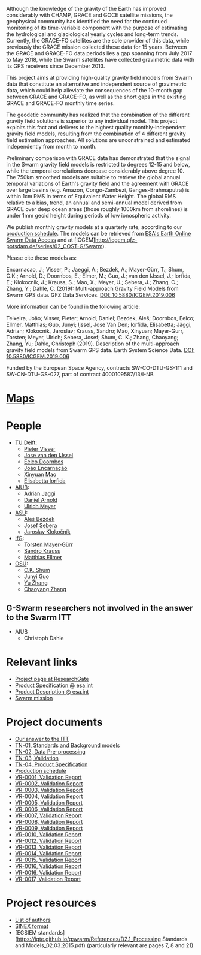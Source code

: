 

Although the knowledge of the gravity of the Earth has improved considerably with CHAMP, GRACE and GOCE satellite missions, the geophysical community has identified the need for the continued monitoring of its time-variable component with the purpose of estimating the hydrological and glaciological yearly cycles and long-term trends.
Currently, the GRACE-FO satellites are the sole provider of this data, while previously the GRACE mission collected these data for 15 years.
Between the GRACE and GRACE-FO data periods lies a gap spanning from July 2017 to May 2018, while the Swarm satellites have collected gravimetric data with its GPS receivers since December 2013.

This project aims at providing high-quality gravity field models from Swarm data that constitute an alternative and independent source of gravimetric data, which could help alleviate the consequences of the 10-month gap between GRACE and GRACE-FO, as well as the short gaps in the existing GRACE and GRACE-FO monthly time series.

The geodetic community has realized that the combination of the different gravity field solutions is superior to any individual model.
This project exploits this fact and delivers to the highest quality monthly-independent gravity field models, resulting from the combination of 4 different gravity field estimation approaches. All solutions are unconstrained and estimated independently from month to month.

Preliminary comparison with GRACE data has demonstrated that the signal in the Swarm gravity field models is restricted to degrees 12-15 and below, while the temporal correlations decrease considerably above degree 10. The 750km smoothed models are suitable to retrieve the global annual temporal variations of Earth's gravity field and the agreement with GRACE over large basins (e.g. Amazon, Congo-Zambezi, Ganges-Brahmaputra) is within 1cm RMS in terms of Equivalent Water Height. The global RMS relative to a bias, trend, an annual and semi-annual model derived from GRACE over deep ocean areas (those roughly 1000km from shorelines) is under 1mm geoid height during periods of low ionospheric activity.

We publish monthly gravity models at a quarterly rate, according to our [production schedule](https://jgte.github.io/gswarm/production.html). The models can be retrieved from [ESA's Earth Online Swarm Data Access](https://swarm-diss.eo.esa.int/#swarm%2FLevel2longterm%2FEGF) and at [ICGEM]http://icgem.gfz-potsdam.de/series/02_COST-G/Swarm).

Please cite these models as:

Encarnacao, J.; Visser, P.; Jaeggi, A.; Bezdek, A.; Mayer-Gürr, T.; Shum, C.K.; Arnold, D.; Doornbos, E.; Elmer, M.; Guo, J.; van den IJssel, J.; Iorfida, E.; Klokocnik, J.; Krauss, S.; Mao, X.; Meyer, U.; Sebera, J.; Zhang, C.; Zhang, Y.; Dahle, C. (2019): Multi-approach Gravity Field Models from Swarm GPS data. GFZ Data Services. [DOI: 10.5880/ICGEM.2019.006](http://doi.org/10.5880/ICGEM.2019.006)

More information can be found in the following article:

Teixeira, João; Visser, Pieter; Arnold, Daniel; Bezdek, Aleš; Doornbos, Eelco; Ellmer, Matthias; Guo, Junyi; Ijssel, Jose Van Den; Iorfida, Elisabetta; Jäggi, Adrian; Klokocnik, Jaroslav; Krauss, Sandro; Mao, Xinyuan; Mayer-Gurr, Torsten; Meyer, Ulrich; Sebera, Josef; Shum, C. K.; Zhang, Chaoyang; Zhang, Yu; Dahle, Christoph (2019). Description of the multi-approach gravity field models from Swarm GPS data. Earth System Science Data. [DOI: 10.5880/ICGEM.2019.006](https://doi.org/10.5880/ICGEM.2019.006)

Funded by the European Space Agency, contracts SW-CO-DTU-GS-111 and SW-CN-DTU-GS-027, part of contract 4000109587/13/I-NB

# [Maps](https://jgte.github.io/gswarm/maps/maps.html)

# People

- [TU Delft](https://www.lr.tudelft.nl/en/organisation/departments/space-engineering/astrodynamics-and-space-missions/people/):
  - [Pieter Visser](https://www.tudelft.nl/en/staff/p.n.a.m.visser/)
  - [Jose van den IJssel](https://www.tudelft.nl/en/staff/j.a.a.vandenijssel/)
  - [Eelco Doornbos](https://www.tudelft.nl/en/staff/e.n.doornbos/)
  - [João Encarnação](https://directory.utexas.edu/index.php?q=encarnacao&scope=all&i=2)
  - [Xinyuan Mao](https://www.tudelft.nl/en/staff/x.mao/)
  - [Elisabetta Iorfida](https://www.tudelft.nl/staff/e.iorfida/)
- [AIUB](https://www.aiub.unibe.ch/about_us/team/index_eng.html):
  - [Adrian Jaggi](https://www.aiub.unibe.ch/ueber_uns/personen/prof_dr_jaeggi_adrian/index_ger.html)
  - [Daniel Arnold](https://www.aiub.unibe.ch/ueber_uns/personen/dr_arnold_daniel/index_ger.html)
  - [Ulrich Meyer](https://www.aiub.unibe.ch/ueber_uns/personen/dr_meyer_ulrich/index_ger.html)
- [ASU](https://galaxy.asu.cas.cz/planets/index.php?page=people):
  - [Aleš Bezdek](https://www1.asu.cas.cz/person/bezdek.html)
  - [Josef Sebera](https://scholar.google.cz/citations?user=uCceqE8AAAAJ)
  - [Jaroslav Klokočník](https://www1.asu.cas.cz/person/klokocnik.html)
- [IfG](https://www.tugraz.at/institute/ifg/institute/team/):
  - [Torsten Mayer-Gürr](https://online.tugraz.at/tug_online/visitenkarte.show_vcard?pPersonenGruppe=3&pPersonenId=ADD0610FA1295423)
  - [Sandro Krauss](https://online.tugraz.at/tug_online/visitenkarte.show_vcard?pPersonenGruppe=3&pPersonenId=F57785AFEDC61EF9)
  - [Matthias Ellmer](https://online.tugraz.at/tug_online/visitenkarte.show_vcard?pPersonenGruppe=3&pPersonenId=4FA7CD7854879AF5)
- [OSU](https://earthsciences.osu.edu/directory):
  - [C.K. Shum](https://earthsciences.osu.edu/people/shum.3)
  - [Junyi Guo](https://earthsciences.osu.edu/people/guo.81)
  - [Yu Zhang](https://earthsciences.osu.edu/people/zhang.6345)
  - [Chaoyang Zhang](https://earthsciences.osu.edu/people/zhang.6404)

## G-Swarm researchers not involved in the answer to the Swarm ITT

- AIUB
  - Christoph Dahle

# Relevant links

- [Project page at ResearchGate](https://www.researchgate.net/project/Multi-approach-gravity-field-models-from-Swarm-GPS-data)
- [Product Specification @ esa.int](https://earth.esa.int/web/guest/missions/esa-eo-missions/swarm/data-handbook/level-2-product-definitions#EGF_SHA_2_)
- [Product Description @ esa.int](https://earth.esa.int/web/guest/missions/esa-eo-missions/swarm/activities/scientific-projects/disc#MAGF)
- [Swarm mission](https://earth.esa.int/swarm)

# Project documents

- [Our answer to the ITT](https://jgte.github.io/gswarm/swarmITT/swarmITT_html.html)
- [TN-01, Standards and Background models](https://jgte.github.io/gswarm/Documents/SW_TN_DUT_GS_0001_TN-01_Standards_and_Background_models.1H_nosig.pdf)
- [TN-02, Data Pre-processing](https://jgte.github.io/gswarm/Documents/SW_TN_ASU_GS_0001_TN-02_Data_Prepprocessing.2018-04-11.pdf)
- [TN-03, Validation](https://jgte.github.io/gswarm/Documents/SW_TN_DUT_GS_0003_TN-03_Validation.1.1.1.pdf)
- [TN-04, Product Specification](https://jgte.github.io/gswarm/Documents/SW_TN_DUT_GS_0002_TN-04_ProductSpecification.1.pdf)
- [Production schedule](https://jgte.github.io/gswarm/production.html)
- [VR-0001, Validation Report](https://jgte.github.io/gswarm/Documents/SW_VR_DUT_GS_0001.pdf)
- [VR-0002, Validation Report](https://jgte.github.io/gswarm/Documents/SW_VR_DUT_GS_0002.pdf)
- [VR-0003, Validation Report](https://jgte.github.io/gswarm/Documents/SW_VR_DUT_GS_0003.pdf)
- [VR-0004, Validation Report](https://jgte.github.io/gswarm/Documents/SW_VR_DUT_GS_0004.pdf)
- [VR-0005, Validation Report](https://jgte.github.io/gswarm/Documents/SW_VR_DUT_GS_0005.pdf)
- [VR-0006, Validation Report](https://jgte.github.io/gswarm/Documents/SW_VR_DUT_GS_0006.pdf)
- [VR-0007, Validation Report](https://jgte.github.io/gswarm/Documents/SW_VR_DUT_GS_0007.pdf)
- [VR-0008, Validation Report](https://jgte.github.io/gswarm/Documents/SW_VR_DUT_GS_0008.pdf)
- [VR-0009, Validation Report](https://jgte.github.io/gswarm/Documents/SW_VR_DUT_GS_0009.pdf)
- [VR-0010, Validation Report](https://jgte.github.io/gswarm/Documents/SW_VR_DUT_GS_0010.pdf)
- [VR-0012, Validation Report](https://jgte.github.io/gswarm/Documents/SW_VR_DUT_GS_0012.pdf)
- [VR-0013, Validation Report](https://jgte.github.io/gswarm/Documents/SW_VR_DUT_GS_0013.pdf)
- [VR-0014, Validation Report](https://jgte.github.io/gswarm/Documents/SW_VR_DUT_GS_0014.pdf)
- [VR-0015, Validation Report](https://jgte.github.io/gswarm/Documents/SW_VR_DUT_GS_0015.pdf)
- [VR-0016, Validation Report](https://jgte.github.io/gswarm/Documents/SW_VR_DUT_GS_0016.pdf)
- [VR-0016, Validation Report](https://jgte.github.io/gswarm/Documents/SW_VR_DUT_GS_0016.pdf)
- [VR-0017, Validation Report](https://jgte.github.io/gswarm/Documents/SW_VR_DUT_GS_0017.pdf)
<!-- add more validation reports here -->

# Project resources

- [List of authors](https://jgte.github.io/gswarm/listofauthors/)
- [SINEX format](https://jgte.github.io/gswarm/SINEX/)
- [EGSIEM standards](https://jgte.github.io/gswarm/References/D2.1_Processing Standards and Models_02.03.2015.pdf) (particularly relevant are pages 7, 8 and 21)

<!-- # ITT documents

- [Swarm DISC Invitations To Tender](https://www.space.dtu.dk/english/research/projects/project-descriptions/swarm/swarm_disc_itts)
- [Cover Letter](https://www.space.dtu.dk/english/-/media/Institutter/Space/forskning/projekter/swarm/SwarmDISC/SD-ITT-1_1/SW-CL-DTU-GS-111_Cover_letter_ITT_1_1_rev2.ashx?la=da)
- [Statement of Work](https://www.space.dtu.dk/english/-/media/Institutter/Space/forskning/projekter/swarm/SwarmDISC/SD-ITT-1_1/SW-SW-DTU-GS-111_ITT1-1_SoW.ashx?la=da)
- [Special Conditions of Tender](https://www.space.dtu.dk/english/-/media/Institutter/Space/forskning/projekter/swarm/SwarmDISC/SD-ITT-1_1/SW-TC-DTU-GS-111_ITT1-1_Special_Conditions_of_Tender.ashx?la=da)
- [Procurement Procedure](https://www.space.dtu.dk/english/-/media/Institutter/Space/forskning/projekter/swarm/SwarmDISC/SW-RS-DTU-GS-003_1B_Procurement_Procedure.ashx?la=da)
 -->
 


